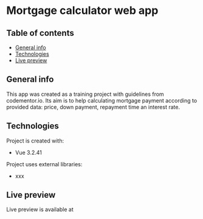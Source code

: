 # Mortgage calculator web app

## Table of contents

- [General info](#general-info)
- [Technologies](#technologies)
- [Live preview](#live-preview)

## General info

This app was created as a training project with guidelines from codementor.io. Its aim is to help calculating mortgage payment according to provided data: price, down payment, repayment time an interest rate.

## Technologies

Project is created with:

- Vue 3.2.41

Project uses external libraries:

- xxx

## Live preview

Live preview is available at 
